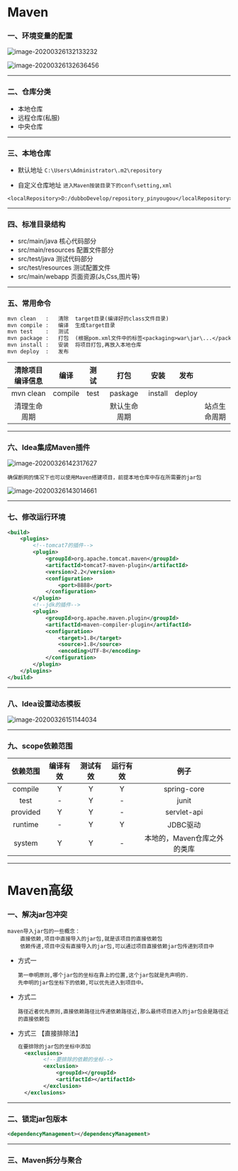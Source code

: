 

# 								Maven

###  一、环境变量的配置

![image-20200326132133232](C:\Users\Administrator\AppData\Roaming\Typora\typora-user-images\image-20200326132133232.png)	

![image-20200326132636456](C:\Users\Administrator\AppData\Roaming\Typora\typora-user-images\image-20200326132636456.png)	

----

### 二、仓库分类

- 本地仓库
- 远程仓库(私服)
- 中央仓库

-----

### 三、本地仓库

- 默认地址 ```C:\Users\Administrator\.m2\repository```

- 自定义仓库地址   ```进入Maven按装目录下的conf\setting,xml```

````
<localRepository>D:/dubboDevelop/repository_pinyougou</localRepository>
````

----

### 四、标准目录结构

- src/main/java	核心代码部分
- src/main/resources     配置文件部分
- src/test/java      测试代码部分
- src/test/resources        测试配置文件
- src/main/webapp     页面资源(Js,Css,图片等)

----

### 五、常用命令

```diff
mvn clean	:	清除	target目录(编译好的class文件目录)
mvn compile	:	编译	生成target目录
mvn test	:	测试
mvn package	:	打包	(根据pom.xml文件中的标签<packaging>war\jar\...</packaging>)
mvn install	: 	安装	将项目打包,再放入本地仓库
mvn deploy	:	发布
```

| 清除项目编译信息 |  编译   | 测试 |     打包     |  安装   |  发布  |              |
| :--------------: | :-----: | :--: | :----------: | :-----: | :----: | ------------ |
|    mvn clean     | compile | test |   paskage    | install | deploy |              |
|   清理生命周期   |         |      | 默认生命周期 |         |        | 站点生命周期 |

---

### 六、Idea集成Maven插件

<img src="C:\Users\Administrator\AppData\Roaming\Typora\typora-user-images\image-20200326142317627.png" alt="image-20200326142317627"  />

```````
确保断网的情况下也可以使用Maven搭建项目，前提本地仓库中存在所需要的jar包
```````

![image-20200326143014661](C:\Users\Administrator\AppData\Roaming\Typora\typora-user-images\image-20200326143014661.png)

-----

### 七、修改运行环境

````xml
<build>
	<plugins>
        <!--tomcat7的插件-->
		<plugin>
			<groupId>org.apache.tomcat.maven</groupId>
            <artifactId>tomcat7-maven-plugin</artifactId>
            <version>2.2</version>
            <configuration>
            	<port>8888</port>
            </configuration>
        </plugin>
        <!--jdk的插件-->
		<plugin>
			<groupId>org.apache.maven.plugin</groupId>
            <artifactId>maven-compiler-plugin</artifactId>
            <configuration>
            	<target>1.8</target>
                <source>1.8</source>
                <encoding>UTF-8</encoding>
            </configuration>
        </plugin>
	</plugins>
</build>
````

---

### 八、Idea设置动态模板

![image-20200326151144034](C:\Users\Administrator\AppData\Roaming\Typora\typora-user-images\image-20200326151144034.png)

---

### 九、scope依赖范围

| 依赖范围 | 编译有效 | 测试有效 | 运行有效 |            例子             |
| :------: | :------: | :------: | :------: | :-------------------------: |
| compile  |    Y     |    Y     |    Y     |         spring-core         |
|   test   |    -     |    Y     |    -     |            junit            |
| provided |    Y     |    Y     |    -     |         servlet-api         |
| runtime  |    -     |    Y     |    Y     |          JDBC驱动           |
|  system  |    Y     |    Y     |    -     | 本地的，Maven仓库之外的类库 |

----

# Maven高级

### 一、解决jar包冲突

```
maven导入jar包的一些概念：
	直接依赖,项目中直接导入的jar包,就是该项目的直接依赖包
	依赖传递,项目中没有直接导入的jar包,可以通过项目直接依赖jar包传递到项目中
```

- 方式一

  ```
  第一申明原则,哪个jar包的坐标在靠上的位置,这个jar包就是先声明的.
  先申明的jar包坐标下的依赖,可以优先进入到项目中。
  ```

- 方式二

  ```
  路径近者优先原则,直接依赖路径比传递依赖路径近,那么最终项目进入的jar包会是路径近的直接依赖包
  ```

- 方式三    【直接排除法】

  ```xml
  在要排除的jar包的坐标中添加
  	<exclusions>
          <!--要排除的依赖的坐标-->
          <exclusion>
              <groupId></groupId>
              <artifactId></artifactId>
          </exclusion>
  	</exclusions>
  ```

----

### 二、锁定jar包版本

```xml
<dependencyManagement></dependencyManagement>
```

---

### 三、Maven拆分与聚合



